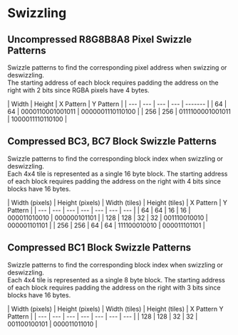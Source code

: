 # Swizzling

## Uncompressed R8G8B8A8 Pixel Swizzle Patterns 
Swizzle patterns to find the corresponding pixel address when swizzing or deswizzling.  
The starting address of each block requires padding the address on the right with 2 bits since RGBA pixels have 4 bytes.  

| Width | Height | X Pattern | Y Pattern |
| --- | --- | --- | --- | ------- |
| 64  | 64  | 0000110001001011 | 0000001110110100 |
| 256 | 256 | 0111100001001011 | 1000011110110100 |

## Compressed BC3, BC7 Block Swizzle Patterns 
Swizzle patterns to find the corresponding block index when swizzling or deswizzling.  
Each 4x4 tile is represented as a single 16 byte block. The starting address of each block requires 
padding the address on the right with 4 bits since blocks have 16 bytes.  

| Width (pixels) | Height (pixels) | Width (tiles) | Height (tiles) | X Pattern | Y Pattern |
| --- | --- | --- | --- | --- | --- | --- |
| 64  | 64  | 16 | 16 | 000011010010 | 000000101101 |
| 128 | 128 | 32 | 32 | 001110010010 | 000001101101 |
| 256 | 256 | 64 | 64 | 111100010010 | 000011101101 |

## Compressed BC1 Block Swizzle Patterns 
Swizzle patterns to find the corresponding block index when swizzling or deswizzling.  
Each 4x4 tile is represented as a single 8 byte block. The starting address of each block requires 
padding the address on the right with 3 bits since blocks have 16 bytes.  

| Width (pixels) | Height (pixels) | Width (tiles) | Height (tiles) | X Pattern Y Pattern |
| --- | --- | --- | --- | --- | --- | --- |
| 128 | 128 | 32 | 32 | 001100100101 | 000011011010 |
